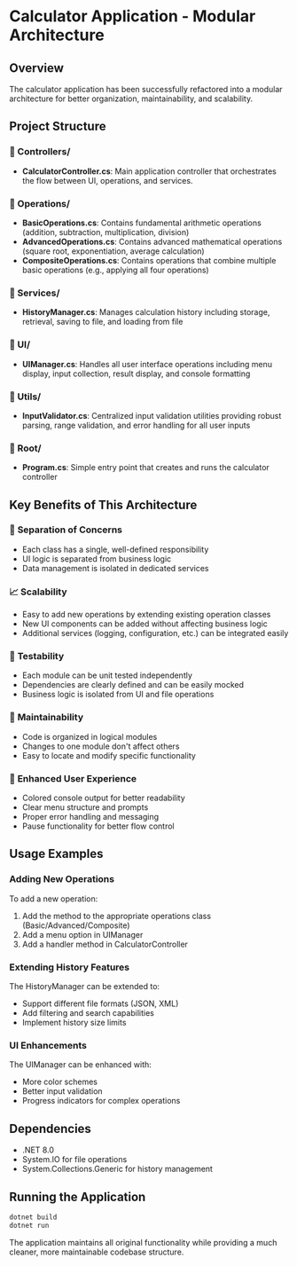 # Calculator Application - Modular Architecture

## Overview
The calculator application has been successfully refactored into a modular architecture for better organization, maintainability, and scalability.

## Project Structure

### 📁 Controllers/
- **CalculatorController.cs**: Main application controller that orchestrates the flow between UI, operations, and services.

### 📁 Operations/
- **BasicOperations.cs**: Contains fundamental arithmetic operations (addition, subtraction, multiplication, division)
- **AdvancedOperations.cs**: Contains advanced mathematical operations (square root, exponentiation, average calculation)
- **CompositeOperations.cs**: Contains operations that combine multiple basic operations (e.g., applying all four operations)

### 📁 Services/
- **HistoryManager.cs**: Manages calculation history including storage, retrieval, saving to file, and loading from file

### 📁 UI/
- **UIManager.cs**: Handles all user interface operations including menu display, input collection, result display, and console formatting

### 📁 Utils/
- **InputValidator.cs**: Centralized input validation utilities providing robust parsing, range validation, and error handling for all user inputs

### 📁 Root/
- **Program.cs**: Simple entry point that creates and runs the calculator controller

## Key Benefits of This Architecture

### 🔧 **Separation of Concerns**
- Each class has a single, well-defined responsibility
- UI logic is separated from business logic
- Data management is isolated in dedicated services

### 📈 **Scalability**
- Easy to add new operations by extending existing operation classes
- New UI components can be added without affecting business logic
- Additional services (logging, configuration, etc.) can be integrated easily

### 🧪 **Testability**
- Each module can be unit tested independently
- Dependencies are clearly defined and can be easily mocked
- Business logic is isolated from UI and file operations

### 🔄 **Maintainability**
- Code is organized in logical modules
- Changes to one module don't affect others
- Easy to locate and modify specific functionality

### 🎨 **Enhanced User Experience**
- Colored console output for better readability
- Clear menu structure and prompts
- Proper error handling and messaging
- Pause functionality for better flow control

## Usage Examples

### Adding New Operations
To add a new operation:
1. Add the method to the appropriate operations class (Basic/Advanced/Composite)
2. Add a menu option in UIManager
3. Add a handler method in CalculatorController

### Extending History Features
The HistoryManager can be extended to:
- Support different file formats (JSON, XML)
- Add filtering and search capabilities
- Implement history size limits

### UI Enhancements
The UIManager can be enhanced with:
- More color schemes
- Better input validation
- Progress indicators for complex operations

## Dependencies
- .NET 8.0
- System.IO for file operations
- System.Collections.Generic for history management

## Running the Application
```bash
dotnet build
dotnet run
```

The application maintains all original functionality while providing a much cleaner, more maintainable codebase structure.
